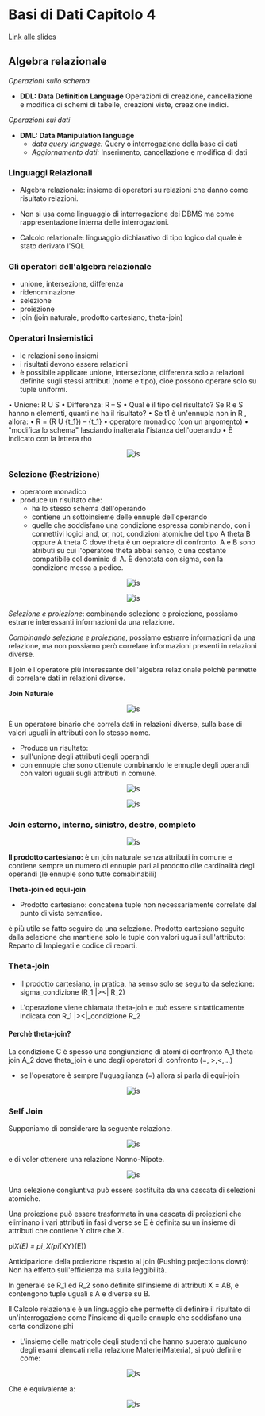 # Basi di Dati Capitolo 4

[Link alle slides](https://elearning.di.unipi.it/pluginfile.php/77038/mod_resource/content/2/4b.ModelloRel_AlgebraRelazionale_Parte_I.pdf)

## Algebra relazionale

_Operazioni sullo schema_

- **DDL: Data Definition Language**
  Operazioni di creazione, cancellazione e modifica di schemi di tabelle, creazioni viste, creazione indici.

_Operazioni sui dati_

- **DML: Data Manipulation language**
  - _data query language:_ Query o interrogazione della base di dati
  - _Aggiornamento dati:_ Inserimento, cancellazione e modifica di dati

### Linguaggi Relazionali

- Algebra relazionale: insieme di operatori su relazioni che danno come risultato relazioni.

- Non si usa come linguaggio di interrogazione dei DBMS ma come rappresentazione interna delle interrogazioni.

- Calcolo relazionale: linguaggio dichiarativo di tipo logico dal quale è stato derivato l'SQL

### Gli operatori dell'algebra relazionale

- unione, intersezione, differenza
- ridenominazione
- selezione
- proiezione
- join (join naturale, prodotto cartesiano, theta-join)

### Operatori Insiemistici

- le relazioni sono insiemi
- i risultati devono essere relazioni
- è possibile applicare unione, intersezione, differenza solo a relazioni definite sugli stessi attributi (nome e tipo), cioè possono operare solo su tuple uniformi.

• Unione: R U S
• Differenza: R – S
• Qual è il tipo del risultato? Se R e S hanno n elementi, quanti ne ha
il risultato?
• Se t1 è un'ennupla non in R , allora:
• R = (R U {t_1}) – {t_1}
• operatore monadico (con un argomento)
• "modifica lo schema" lasciando inalterata l'istanza dell'operando
• È indicato con la lettera rho

<p align="center">
  <img src="./assets/bd-4-1.png" alt="is" />
</p>

### Selezione (Restrizione)

- operatore monadico
- produce un risultato che:
  - ha lo stesso schema dell'operando
  - contiene un sottoinsieme delle ennuple dell'operando
  - quelle che soddisfano una condizione espressa combinando, con i connettivi logici and, or, not, condizioni atomiche del tipo A theta B oppure A theta C dove theta è un oepratore di confronto. A e B sono atributi su cui l'operatore theta abbai senso, c una costante compatibile col dominio di A.
    È denotata con sigma, con la condizione messa a pedice.

<p align="center">
  <img src="./assets/bd-4-2.png" alt="is" />
</p>

<p align="center">
  <img src="./assets/bd-4-3.png" alt="is" />
</p>

_Selezione e proiezione_: combinando selezione e proiezione, possiamo estrarre interessanti informazioni da una relazione.

_Combinando selezione e proiezione_, possiamo estrarre informazioni da una relazione, ma non possiamo però correlare informazioni presenti in relazioni diverse.

Il join è l'operatore più interessante dell'algebra relazionale poichè permette di correlare dati in relazioni diverse.

**Join Naturale**

<p align="center">
  <img src="./assets/bd-4-4.png" alt="is" />
</p>

È un operatore binario che correla dati in relazioni diverse, sulla base di valori uguali in attributi con lo stesso nome.

- Produce un risultato:
- sull'unione degli attributi degli operandi
- con ennuple che sono ottenute combinando le ennuple degli operandi con valori uguali sugli attributi in comune.

<p align="center">
  <img src="./assets/bd-4-5.png" alt="is" />
</p>

<p align="center">
  <img src="./assets/bd-4-6.png" alt="is" />
</p>

### Join esterno, interno, sinistro, destro, completo

<p align="center">
  <img src="./assets/bd-4-7.png" alt="is" />
</p>

**Il prodotto cartesiano:** è un join naturale senza attributi in comune e contiene sempre un numero di ennuple pari al prodotto dlle cardinalità degli operandi (le ennuple sono tutte comabinabili)

**Theta-join ed equi-join**

- Prodotto cartesiano: concatena tuple non necessariamente correlate dal punto di vista semantico.

è più utile se fatto seguire da una selezione.
Prodotto cartesiano seguito dalla selezione che mantiene solo le tuple con valori uguali sull'attributo:
Reparto di Impiegati e codice di reparti.

### Theta-join

- Il prodotto cartesiano, in pratica, ha senso solo se seguito da selezione:
  sigma_condizione (R_1 |><| R_2)

- L'operazione viene chiamata theta-join e può essere sintatticamente indicata con
  R_1 |><|\_condizione R_2

#### Perchè theta-join?

La condizione C è spesso una congiunzione di atomi di confronto A_1 theta-join A_2 dove theta_join è uno degli operatori di confronto (=, >,<,...)

- se l'operatore è sempre l'uguaglianza (=) allora si parla di equi-join

<p align="center">
  <img src="./assets/bd-4-8.png" alt="is" />
</p>

### Self Join

Supponiamo di considerare la seguente relazione.

<p align="center">
  <img src="./assets/bd-4-9.png" alt="is" />
</p>

e di voler ottenere una relazione Nonno-Nipote.

<p align="center">
  <img src="./assets/bd-4-10.png" alt="is" />
</p>

Una selezione congiuntiva può essere sostituita da una cascata di selezioni atomiche.

Una proiezione può essere trasformata in una cascata di proiezioni che eliminano i vari attributi in fasi diverse se E è definita su un insieme di attributi che contiene Y oltre che X.

pi*X(E) = pi_X(pi*{XY}(E))

Anticipazione della proiezione rispetto al join (Pushing projections down):
Non ha effetto sull'efficienza ma sulla leggibilità.

In generale se R_1 ed R_2 sono definite sll'insieme di attributi X = AB, e contengono tuple uguali s A e diverse su B.

Il Calcolo relazionale è un linguaggio che permette di definire il risultato di un'interrogazione come l'insieme di quelle ennuple che soddisfano una certa condizone phi

- L'insieme delle matricole degli studenti che hanno superato qualcuno degli esami elencati nella relazione Materie(Materia), si può definire come:

<p align="center">
  <img src="./assets/bd-4-11.png" alt="is" />
</p>

Che è equivalente a:

<p align="center">
  <img src="./assets/bd-4-12.png" alt="is" />
</p>
